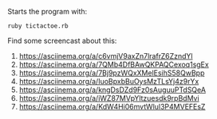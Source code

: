 Starts the program with:

    ruby tictactoe.rb

Find some screencast about this:

1. https://asciinema.org/a/c6vmjV9axZn7lrafrZ6ZzndYl
1. https://asciinema.org/a/7QMb4DfBAwQKPAQCexoq1sgEx
1. https://asciinema.org/a/7Bj9pzWQxXMelEsihS58QwBpp
1. https://asciinema.org/a/IuoBpxbBuOysMzTLsYj4z9rYx
1. https://asciinema.org/a/kngDsDZd9Fz0sAuguuPTdSQeA
1. https://asciinema.org/a/iWZ87MVpYltzuesdk9rpBdMvi
1. https://asciinema.org/a/KdW4Hi06mvtWlul3P4MVEFEsZ
